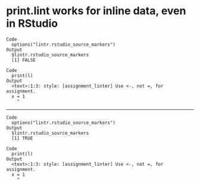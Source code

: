 # print.lint works for inline data, even in RStudio

    Code
      options("lintr.rstudio_source_markers")
    Output
      $lintr.rstudio_source_markers
      [1] FALSE
      
    Code
      print(l)
    Output
      <text>:1:3: style: [assignment_linter] Use <-, not =, for assignment.
      x = 1
        ^

---

    Code
      options("lintr.rstudio_source_markers")
    Output
      $lintr.rstudio_source_markers
      [1] TRUE
      
    Code
      print(l)
    Output
      <text>:1:3: style: [assignment_linter] Use <-, not =, for assignment.
      x = 1
        ^

